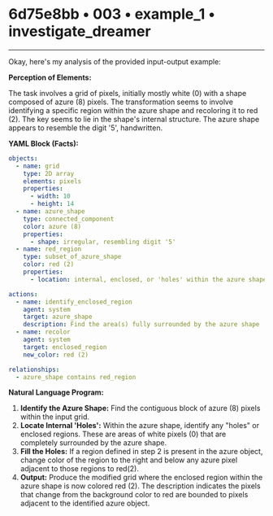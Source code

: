 # 6d75e8bb • 003 • example_1 • investigate_dreamer

---
Okay, here's my analysis of the provided input-output example:

**Perception of Elements:**

The task involves a grid of pixels, initially mostly white (0) with a shape composed of azure (8) pixels. The transformation seems to involve identifying a specific region within the azure shape and recoloring it to red (2). The key seems to lie in the shape's internal structure. The azure shape appears to resemble the digit '5', handwritten.

**YAML Block (Facts):**



```yaml
objects:
  - name: grid
    type: 2D array
    elements: pixels
    properties:
      - width: 10
      - height: 14
  - name: azure_shape
    type: connected_component
    color: azure (8)
    properties:
      - shape: irregular, resembling digit '5'
  - name: red_region
    type: subset_of_azure_shape
    color: red (2)
    properties:
      - location: internal, enclosed, or 'holes' within the azure shape.

actions:
  - name: identify_enclosed_region
    agent: system
    target: azure_shape
    description: Find the area(s) fully surrounded by the azure shape
  - name: recolor
    agent: system
    target: enclosed_region
    new_color: red (2)

relationships:
  - azure_shape contains red_region
```



**Natural Language Program:**

1.  **Identify the Azure Shape:** Find the contiguous block of azure (8) pixels within the input grid.
2.  **Locate Internal 'Holes':** Within the azure shape, identify any "holes" or enclosed regions. These are areas of white pixels (0) that are completely surrounded by the azure shape.
3. **Fill the Holes:** If a region defined in step 2 is present in the azure object, change color of the region to the right and below any azure pixel adjacent to those regions to red(2).
4.  **Output:** Produce the modified grid where the enclosed region within the azure shape is now colored red (2). The description indicates the pixels that change from the background color to red are bounded to pixels adjacent to the identified azure object.


